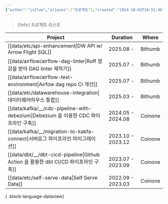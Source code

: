 ```yaml
---
{"author":"jx2lee","aliases":["프로젝트"],"created":"2024-10-02T18:51:46.000+09:00","last-updated":"2024-07-17 22:38","tags":["project","list"],"dg-publish":true,"dg-home-link":false,"dg-show-local-graph":false,"dg-show-backlinks":false,"dg-show-toc":false,"dg-show-inline-title":false,"dg-show-file-tree":false,"dg-enable-search":false,"dg-link-preview":true,"dg-show-tags":false,"dg-pass-frontmatter":false,"permalink":"/career/projects/","dgLinkPreview":true,"dgPassFrontmatter":true,"noteIcon":""}
---
```




> [!info] 프로젝트 리스트


| Project                                                                      | Duration          | Where   |
| ---------------------------------------------------------------------------- | ----------------- | ------- |
| [[data/etc/api-enhancement\|DW API w/ Arrow Flight SQL]]                  | 2025.08 -         | Bithumb |
| [[data/airflow/airflow-dag-linter\|Ruff 영감을 받아 DAG linter 제작기]]           | 2025.07 -         | Bithumb |
| [[data/airflow/airflow-test-environment\|Airfow dag repo CI 개선]]          | 2025.07 -         | Bithumb |
| [[data/etc/datawarehouse-integration\|데이터웨어하우스 통합]]                       | 2025.03 -         | Bithumb |
| [[data/kafka/__/cdc-pipeline-with-debezium\|Debezium 을 이용한 CDC 파이프라인 구축]] | 2024.05 - 2024.08 | Coinone |
| [[data/kafka/__/migration-to-kakfa-connect\|서버로그 파이프라인 마이그레이션]]           | 2023.10 - 2023.12 | Coinone |
| [[data/dbt/__/dbt-cicd-pipeline\|Github Action 을 활용한 dbt CI/CD 파이프라인 구축]] | 2023.07 - 2023.09 | Coinone |
| [[data/etc/self-serve-data\|Self Serve Data]]                             | 2022.09 - 2023.03 | Coinone |

{ .block-language-dataview}
